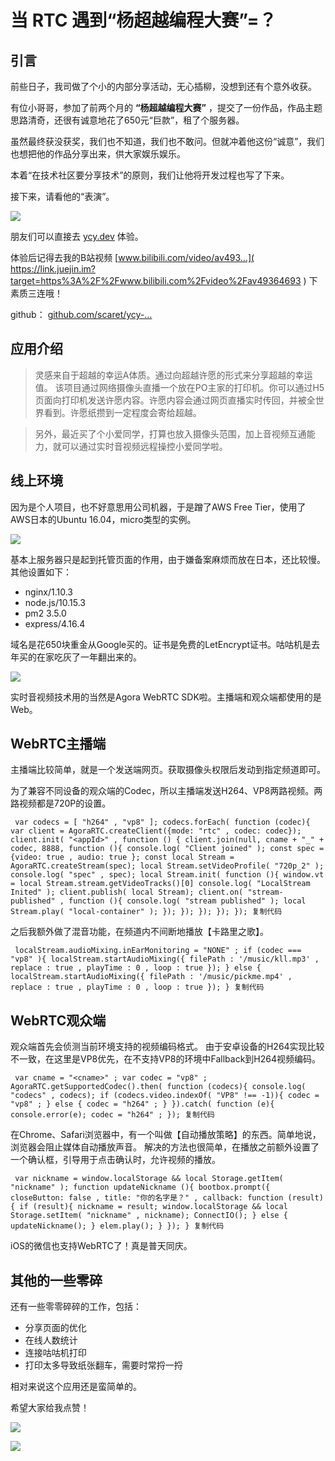 # 当 RTC 遇到“杨超越编程大赛”=？ #

## 引言 ##

前些日子，我司做了个小的内部分享活动，无心插柳，没想到还有个意外收获。

有位小哥哥，参加了前两个月的 **“杨超越编程大赛”** ，提交了一份作品，作品主题思路清奇，还很有诚意地花了650元“巨款”，租了个服务器。

虽然最终获没获奖，我们也不知道，我们也不敢问。但就冲着他这份“诚意”，我们也想把他的作品分享出来，供大家娱乐娱乐。

本着“在技术社区要分享技术”的原则，我们让他将开发过程也写了下来。

接下来，请看他的“表演”。

![](https://user-gold-cdn.xitu.io/2019/6/5/16b263a3d7ddd298?imageslim)

朋友们可以直接去 [ycy.dev]( https://link.juejin.im?target=https%3A%2F%2Fycy.dev ) 体验。

体验后记得去我的B站视频 [www.bilibili.com/video/av493…]( https://link.juejin.im?target=https%3A%2F%2Fwww.bilibili.com%2Fvideo%2Fav49364693 ) 下素质三连哦！

github： [github.com/scaret/ycy-…]( https://link.juejin.im?target=https%3A%2F%2Fgithub.com%2Fscaret%2Fycy-wishing-machine )

## 应用介绍 ##

> 
> 
> 
> 灵感来自于超越的幸运A体质。通过向超越许愿的形式来分享超越的幸运值。
> 该项目通过网络摄像头直播一个放在PO主家的打印机。你可以通过H5页面向打印机发送许愿内容。许愿内容会通过网页直播实时传回，并被全世界看到。许愿纸攒到一定程度会寄给超越。
> 
> 
> 

> 
> 
> 
> 另外，最近买了个小爱同学，打算也放入摄像头范围，加上音视频互通能力，就可以通过实时音视频远程操控小爱同学啦。
> 
> 

## 线上环境 ##

因为是个人项目，也不好意思用公司机器，于是蹭了AWS Free Tier，使用了AWS日本的Ubuntu 16.04，micro类型的实例。

![](https://user-gold-cdn.xitu.io/2019/6/5/16b26421db0a01ed?imageView2/0/w/1280/h/960/ignore-error/1)

基本上服务器只是起到托管页面的作用，由于嫌备案麻烦而放在日本，还比较慢。其他设置如下：

* nginx/1.10.3
* node.js/10.15.3
* pm2 3.5.0
* express/4.16.4

域名是花650块重金从Google买的。证书是免费的LetEncrypt证书。咕咕机是去年买的在家吃灰了一年翻出来的。

![](https://user-gold-cdn.xitu.io/2019/6/5/16b264268ff6c788?imageView2/0/w/1280/h/960/ignore-error/1)

实时音视频技术用的当然是Agora WebRTC SDK啦。主播端和观众端都使用的是Web。

## WebRTC主播端 ##

主播端比较简单，就是一个发送端网页。获取摄像头权限后发动到指定频道即可。

为了兼容不同设备的观众端的Codec，所以主播端发送H264、VP8两路视频。两路视频都是720P的设置。

` var codecs = [ "h264" , "vp8" ]; codecs.forEach( function (codec){ var client = AgoraRTC.createClient({mode: "rtc" , codec: codec}); client.init( "<appId>" , function () { client.join(null, cname + "_" + codec, 8888, function (){ console.log( "Client joined" ); const spec = {video: true , audio: true }; const local Stream = AgoraRTC.createStream(spec); local Stream.setVideoProfile( "720p_2" ); console.log( "spec" , spec); local Stream.init( function (){ window.vt = local Stream.stream.getVideoTracks()[0] console.log( "LocalStream Inited" ); client.publish( local Stream); client.on( "stream-published" , function (){ console.log( "stream published" ); local Stream.play( "local-container" ); }); }); }); }); }); 复制代码`

之后我额外做了混音功能，在频道内不间断地播放【卡路里之歌】。

` localStream.audioMixing.inEarMonitoring = "NONE" ; if (codec === "vp8" ){ localStream.startAudioMixing({ filePath : '/music/kll.mp3' , replace : true , playTime : 0 , loop : true }); } else { localStream.startAudioMixing({ filePath : '/music/pickme.mp4' , replace : true , playTime : 0 , loop : true }); } 复制代码`

## WebRTC观众端 ##

观众端首先会侦测当前环境支持的视频编码格式。 由于安卓设备的H264实现比较不一致，在这里是VP8优先，在不支持VP8的环境中Fallback到H264视频编码。

` var cname = "<cname>" ; var codec = "vp8" ; AgoraRTC.getSupportedCodec().then( function (codecs){ console.log( "codecs" , codecs); if (codecs.video.indexOf( "VP8" !== -1)){ codec = "vp8" ; } else { codec = "h264" ; } }).catch( function (e){ console.error(e); codec = "h264" ; }); 复制代码`

在Chrome、Safari浏览器中，有一个叫做【自动播放策略】的东西。简单地说，浏览器会阻止媒体自动播放声音。 解决的方法也很简单，在播放之前额外设置了一个确认框，引导用于点击确认时，允许视频的播放。

` var nickname = window.localStorage && local Storage.getItem( "nickname" ); function updateNickname (){ bootbox.prompt({ closeButton: false , title: "你的名字是？" , callback: function (result){ if (result){ nickname = result; window.localStorage && local Storage.setItem( "nickname" , nickname); ConnectIO(); } else { updateNickname(); } elem.play(); } }); } 复制代码`

iOS的微信也支持WebRTC了！真是普天同庆。

## 其他的一些零碎 ##

还有一些零零碎碎的工作，包括：

* 分享页面的优化
* 在线人数统计
* 连接咕咕机打印
* 打印太多导致纸张翻车，需要时常捋一捋

相对来说这个应用还是蛮简单的。

希望大家给我点赞！

![](https://user-gold-cdn.xitu.io/2019/6/5/16b2642d827d6d8b?imageView2/0/w/1280/h/960/ignore-error/1)

![](https://user-gold-cdn.xitu.io/2019/6/5/16b2643f481360a2?imageslim)